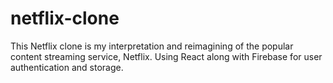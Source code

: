 # netflix-clone
This Netflix clone is my interpretation and reimagining of the popular content streaming service, Netflix. Using React along with Firebase for user authentication and storage.
